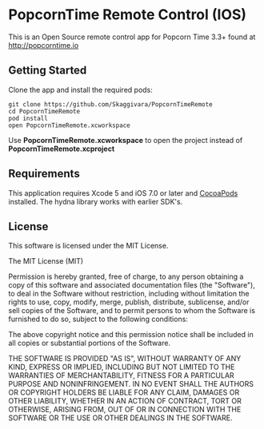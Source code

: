 # PopcornTime Remote Control (IOS) 

This is an Open Source remote control app for Popcorn Time 3.3+ found at http://popcorntime.io

## Getting Started

Clone the app and install the required pods:

    git clone https://github.com/Skaggivara/PopcornTimeRemote
    cd PopcornTimeRemote
    pod install
    open PopcornTimeRemote.xcworkspace

Use **PopcornTimeRemote.xcworkspace** to open the project instead of **PopcornTimeRemote.xcproject**

## Requirements

This application requires Xcode 5 and iOS 7.0 or later and [CocoaPods](http://cocoapods.org/) installed. The hydna library works with earlier SDK's.

## License

This software is licensed under the MIT License.

The MIT License (MIT)

Permission is hereby granted, free of charge, to any person obtaining a copy of
this software and associated documentation files (the "Software"), to deal in
the Software without restriction, including without limitation the rights to
use, copy, modify, merge, publish, distribute, sublicense, and/or sell copies
of the Software, and to permit persons to whom the Software is furnished to do
so, subject to the following conditions:

The above copyright notice and this permission notice shall be included in all
copies or substantial portions of the Software.

THE SOFTWARE IS PROVIDED "AS IS", WITHOUT WARRANTY OF ANY KIND, EXPRESS OR
IMPLIED, INCLUDING BUT NOT LIMITED TO THE WARRANTIES OF MERCHANTABILITY,
FITNESS FOR A PARTICULAR PURPOSE AND NONINFRINGEMENT. IN NO EVENT SHALL THE
AUTHORS OR COPYRIGHT HOLDERS BE LIABLE FOR ANY CLAIM, DAMAGES OR OTHER
LIABILITY, WHETHER IN AN ACTION OF CONTRACT, TORT OR OTHERWISE, ARISING FROM,
OUT OF OR IN CONNECTION WITH THE SOFTWARE OR THE USE OR OTHER DEALINGS IN THE
SOFTWARE.
